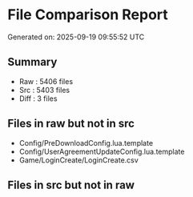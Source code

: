 # File Comparison Report

Generated on: 2025-09-19 09:55:52 UTC

## Summary

 - Raw   :     5406 files
 - Src   :     5403 files
 - Diff  :        3 files

## Files in raw but not in src

- Config/PreDownloadConfig.lua.template
- Config/UserAgreementUpdateConfig.lua.template
- Game/LoginCreate/LoginCreate.csv

## Files in src but not in raw
